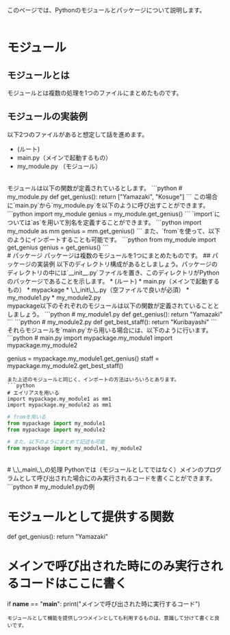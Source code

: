 このページでは、Pythonのモジュールとパッケージについて説明します。  
<br>
# モジュール
## モジュールとは
モジュールとは複数の処理を1つのファイルにまとめたものです。
## モジュールの実装例
以下2つのファイルがあると想定して話を進めます。
 - (ルート)
  - main.py（メインで起動するもの）  
  - my_module.py （モジュール）  
<br>
モジュールは以下の関数が定義されているとします。
```python
# my_module.py
def get_genius():
  return ["Yamazaki", "Kosuge"]
```
この場合に`main.py`から`my_module.py`を以下のように呼び出すことができます。
```python
import my_module
genius = my_module.get_genius()
```
`import`については`as`を用いて別名を定義することができます。
```python
import my_module as mm
genius = mm.get_genius()
```
また、`from`を使って、以下のようにインポートすることも可能です。
```python
from my_module import get_genius
genius = get_genius()
```
<br>
# パッケージ
パッケージは複数のモジュールを1つにまとめたものです。
## パッケージの実装例
以下のディレクトリ構成があるとしましょう。パッケージのディレクトリの中には`__init__.py`ファイルを置き、このディレクトリがPythonのパッケージであることを示します。
* (ルート)
    * main.py（メインで起動するもの）  
    * mypackage
        * \_\_init\_\_.py（空ファイルで良いが必須）
        * my_module1.py
        * my_module2.py  
<br>
mypackage以下のそれぞれのモジュールは以下の関数が定義されていることとしましょう。
```python
# my_module1.py
def get_genius():
  return "Yamazaki"
```
```python
# my_module2.py
def get_best_staff():
  return "Kuribayashi"
```
それらモジュールを`main.py`から用いる場合には、以下のように行います。
```python
# main.py
import mypackage.my_module1
import mypackage.my_module2

genius = mypackage.my_module1.get_genius()
staff = mypackage.my_module2.get_best_staff()
```
また上述のモジュールと同じく、インポートの方法はいろいろとあります。
```python
# エイリアスを用いる
import mypackage.my_module1 as mm1
import mypackage.my_module2 as mm1
```
```python
# fromを用いる
from mypackage import my_module1
from mypackage import my_module2

# また、以下のようにまとめて記述も可能
from mypackage import my_module1, my_module2
```
<br>
# \_\_main\_\_の処理
Pythonでは（モジュールとしてではなく）メインのプログラムとして呼び出された場合にのみ実行されるコードを書くことができます。
```python
# my_module1.pyの例

# モジュールとして提供する関数
def get_genius():
  return "Yamazaki"

# メインで呼び出された時にのみ実行されるコードはここに書く
if __name__ == "__main__":
  print("メインで呼び出された時に実行するコード")
```
モジュールとして機能を提供しつつメインとしても利用するものは、意識して分けて書くと良いです。